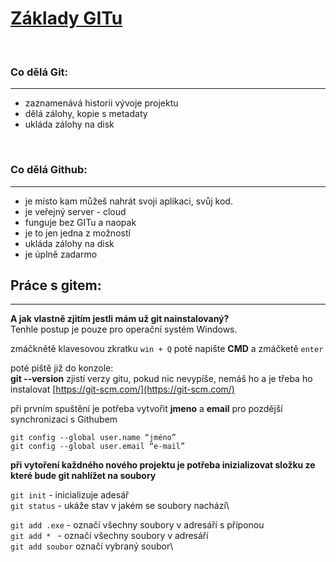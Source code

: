 # <ins> Základy GITu</ins>
<p>&nbsp;</p>

### Co dělá Git:
___
* zaznamenává historii vývoje projektu
* dělá zálohy, kopie s metadaty
* ukláda zálohy na disk
<p>&nbsp;</p>


### Co dělá Github:
___
* je místo kam můžeš nahrát svoji aplikaci, svůj kod.
* je veřejný server - cloud 
* funguje bez GITu a naopak
* je to jen jedna z možností
* ukláda zálohy na disk
* je úplně zadarmo

## Práce s gitem:
___ 
**A jak vlastně zjitím jestli mám už git nainstalovaný?**\
Tenhle postup je pouze pro operační systém Windows.

zmáčknětě klavesovou zkratku `win + Q` poté napište **CMD** a zmáčketě `enter`

poté piště již do konzole:\
**git --version** zjistí verzy gitu, pokud nic nevypíše, nemáš ho 
a je třeba ho instalovat [https://git-scm.com/](https://git-scm.com/)

při prvním spuštění je potřeba vytvořit **jmeno** a **email**
pro pozdější synchronizaci s Githubem

```
git config --global user.name “jméno”
git config --global user.email “e-mail”
```
**při vytoření každného nového projektu je potřeba inizializovat složku
ze které bude git nahlížet na soubory**

`git init` - inicializuje adesář\
`git status` - ukáže stav v jakém se soubory nachází\ 

`git add .exe`  - označí všechny soubory v adresáří s příponou\
`git add * ` - označí všechny soubory v adresáří\
`git add soubor` označí vybraný soubor\


